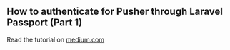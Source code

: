 ## How to authenticate for Pusher through Laravel Passport (Part 1)

Read the tutorial on [medium.com](https://medium.com/@sjorsvandongen/how-to-authenticate-for-pusher-through-laravel-passport-part-1-7269edda0276)